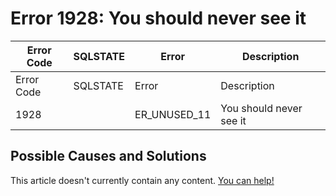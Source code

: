 
# Error 1928: You should never see it


| Error Code | SQLSTATE | Error | Description |
| --- | --- | --- | --- |
| Error Code | SQLSTATE | Error | Description |
| 1928 |  | ER_UNUSED_11 | You should never see it |




## Possible Causes and Solutions


This article doesn't currently contain any content. [You can help!](/en/writing-and-editing-knowledge-base-articles/)

